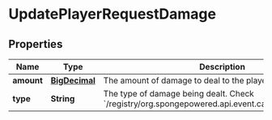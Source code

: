 
# UpdatePlayerRequestDamage

## Properties
Name | Type | Description | Notes
------------ | ------------- | ------------- | -------------
**amount** | [**BigDecimal**](BigDecimal.md) | The amount of damage to deal to the player. |  [optional]
**type** | **String** | The type of damage being dealt. Check &#x60;/registry/org.spongepowered.api.event.cause.entity.damage&#x60;. |  [optional]



